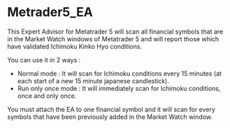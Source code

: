 # Metrader5_EA

This Expert Advisor for Metatrader 5 will scan all financial symbols that are in the Market Watch windows of Metatrader 5 and will report those which have validated Ichimoku Kinko Hyo conditions.

You can use it in 2 ways :
  - Normal mode : It will scan for Ichimoku conditions every 15 minutes (at each start of a new 15 minute japanese candlestick).
  - Run only once mode : It will immediately scan for Ichimoku conditions, once and only once.

You must attach the EA to one financial symbol and it will scan for every symbols that have been previously added in the Market Watch window.

